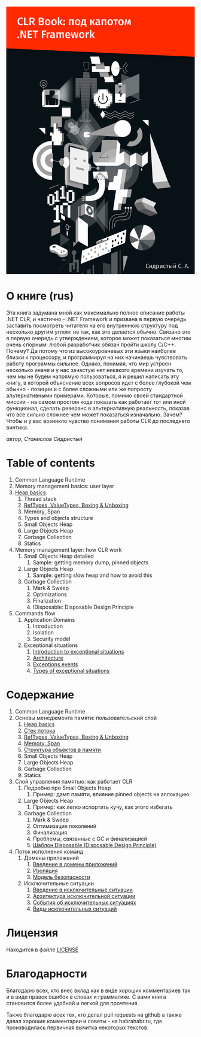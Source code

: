 ![CLR Book](./bin/BookCover.png)

# О книге (rus)

Эта книга задумана мной как максимально полное описание работы .NET CLR, и частично - .NET Framework и призвана в первую очередь заставить посмотреть читателя на его внутреннюю структуру под несколько другим углом: не так, как это делается обычно. Связано это в первую очередь с утверждением, которое может показаться многим очень спорным: любой разработчик обязан пройти школу C/C++. Почему? Да потому что из высокоуровневых эти языки наиболее близки к процессору, и программируя на них начинаешь чувствовать работу программы сильнее. Однако, понимая, что мир устроен несколько иначе и у нас зачастую нет никакого времени изучать то, чем мы не будем напрямую пользоваться, я и решил написать эту книгу, в которой объяснение всех вопросов идет с более глубокой чем обычно - позиции и с более сложными или же попросту альтернативными примерами. Которые, помимо своей стандартной миссии - на самом простом коде показать как работает тот или иной функционал, сделать реверанс в альтернативную реальность, показав что все сильно сложнее чем может показаться изначально. Зачем? Чтобы и у вас возникло чувство понимания работы CLR до последнего винтика.

*автор, Станислав Сидристый*

# Table of contents

  1. Common Language Runtime
  2. Memory management basics: user layer
 1. [Heap basics](./ru/MemoryManagementBasics.md)
      1. Thread stack
      2. [RefTypes, ValueTypes, Boxing & Unboxing](./en/ReferenceTypesVsValueTypes.md)
      3. Memory, Span
      4. Types and objects structure
      5. Small Objects Heap
      6. Large Objects Heap
      7. Garbage Collection
      8. Statics
  3. Memory management layer: how CLR work
      1. Small Objects Heap detailed
          1. Sample: getting memory dump, pinned objects
      2. Large Objects Heap
          1. Sample: getting slow heap and how to avoid this
      3. Garbage Collection
          1. Mark & Sweep
          2. Optimizations
          3. Finalization
          4. IDisposable: Disposable Design Principle
  4. Commands flow
      1. Application Domains
          1. Introduction
          2. Isolation
          3. Security model
      2. Exceptional situations
          1. [Introduction to exceptional situations](./ru/ExceptionalFlow/1-Exceptions-Intro.md)
          2. [Architecture](./ru/ExceptionalFlow/2-Exceptions-Architecture.md)
          3. [Exceptions events](./ru/ExceptionalFlow/3-Exceptions-Events.md)
          4. [Types of exceptional situations](./ru/ExceptionalFlow/4-Exceptions-Types.md)

# Содержание

  1. Common Language Runtime
  2. Основы менеджмента памяти: пользовательский слой
      1. [Heap basics](./ru/MemoryManagementBasics.md)
      2. [Стек потока](./ru/ThreadStack.md)
      3. [RefTypes, ValueTypes, Boxing & Unboxing](./ru/ReferenceTypesVsValueTypes.md)
      4. [Memory, Span](./ru/MemorySpan.md)
      5. [Структура объектов в памяти](./ru/ObjectsStructure.md)
      6. Small Objects Heap
      7. Large Objects Heap
      8. Garbage Collection
      9. Statics
  3. Слой управления памятью: как работает CLR
      1. Подробно про Small Objects Heap
          1. Пример: дамп памяти, влияние pinned objects на аллокацию
      2. Large Objects Heap
          1. Пример: как легко испортить кучу, как этого избегать
      3. Garbage Collection
          1. Mark & Sweep
          2. Оптимизация поколений
          3. Финализация
          4. Проблемы, связанные с GC и финализацией
          5. [Шаблон Disposable (Disposable Design Principle)](./ru/Disposable.md)
  4. Поток исполнения команд
      1. Домены приложений
          1. [Введение в домены приложений](./ru/AppDomains/1-AppDomains-Intro.md)
          2. [Изоляция](./ru/AppDomains/2-AppDomains-Isolation.md)
          3. [Модель безопасности](./ru/AppDomains/3-AppDomains-Security.md)
      2. Исключительные ситуации
          1. [Введение в исключительные ситуации](./ru/ExceptionalFlow/1-Exceptions-Intro.md)
          2. [Архитектура исключительной ситуации](./ru/ExceptionalFlow/2-Exceptions-Architecture.md)
          3. [События об исключительных ситуациях](./ru/ExceptionalFlow/3-Exceptions-Events.md)
          4. [Виды исключительных ситуаций](./ru/ExceptionalFlow/4-Exceptions-Types.md)

# Лицензия

Находится в файле [LICENSE](LICENSE)

# Благодарности

Благодарю всех, кто внес вклад как в виде хороших комментариев так и в виде правок ошибок в словах и грамматике. С вами книга становится более удобной и легкой для прочтения.

Также благодарю всех тех, кто делал pull requests на github а также давал хорошие комментарии и советы - на habrahabr.ru, где производилась первичная вычитка некоторых текстов.